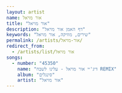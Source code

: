 ```yaml
---
layout: artist
name: אור מויאל
title: "אור מויאל"
description: "דף האמן אור מויאל"
keywords: "שירים, מוזיקה, אור מויאל"
permalink: /artists/אור-מויאל/
redirect_from:
  - /artists/list/אור מויאל
songs:
  - number: "45350"
    name: "דיג'יי אור מויאל - עלינו לשבח REMIX"
    album: "סינגלים"
    artist: "אור מויאל"
---
```

